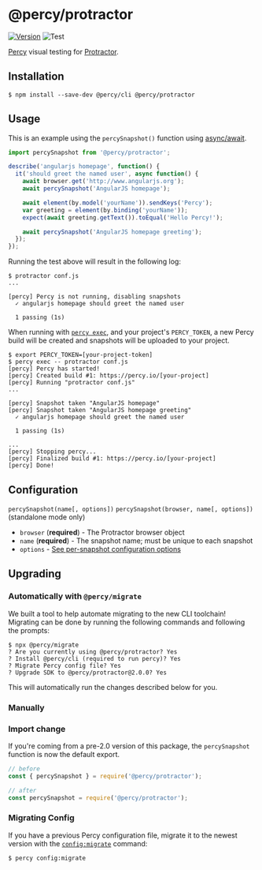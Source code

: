 # @percy/protractor

[![Version](https://img.shields.io/npm/v/@percy/protractor.svg)](https://www.npmjs.com/package/@percy/protractor)
![Test](https://github.com/percy/percy-protractor/workflows/Test/badge.svg)

[Percy](https://percy.io) visual testing for [Protractor](https://www.protractortest.org/).

## Installation

```sh-session
$ npm install --save-dev @percy/cli @percy/protractor
```
## Usage

This is an example using the `percySnapshot()` function using
[async/await](https://www.protractortest.org/#/async-await).

```javascript
import percySnapshot from '@percy/protractor';

describe('angularjs homepage', function() {
  it('should greet the named user', async function() {
    await browser.get('http://www.angularjs.org');
    await percySnapshot('AngularJS homepage');

    await element(by.model('yourName')).sendKeys('Percy');
    var greeting = element(by.binding('yourName'));
    expect(await greeting.getText()).toEqual('Hello Percy!');

    await percySnapshot('AngularJS homepage greeting');
  });
});
```

Running the test above will result in the following log:

```sh-session
$ protractor conf.js
...

[percy] Percy is not running, disabling snapshots
  ✓ angularjs homepage should greet the named user

  1 passing (1s)
```

When running with [`percy
exec`](https://github.com/percy/cli/tree/master/packages/cli-exec#percy-exec), and your project's
`PERCY_TOKEN`, a new Percy build will be created and snapshots will be uploaded to your project.

```sh-session
$ export PERCY_TOKEN=[your-project-token]
$ percy exec -- protractor conf.js
[percy] Percy has started!
[percy] Created build #1: https://percy.io/[your-project]
[percy] Running "protractor conf.js"
...

[percy] Snapshot taken "AngularJS homepage"
[percy] Snapshot taken "AngularJS homepage greeting"
  ✓ angularjs homepage should greet the named user

  1 passing (1s)

...
[percy] Stopping percy...
[percy] Finalized build #1: https://percy.io/[your-project]
[percy] Done!
```

## Configuration

`percySnapshot(name[, options])`
`percySnapshot(browser, name[, options])` (standalone mode only)

- `browser` (**required**) - The Protractor browser object
- `name` (**required**) - The snapshot name; must be unique to each snapshot
- `options` - [See per-snapshot configuration options](https://docs.percy.io/docs/cli-configuration#per-snapshot-configuration)

## Upgrading

### Automatically with `@percy/migrate`

We built a tool to help automate migrating to the new CLI toolchain! Migrating
can be done by running the following commands and following the prompts:

``` shell
$ npx @percy/migrate
? Are you currently using @percy/protractor? Yes
? Install @percy/cli (required to run percy)? Yes
? Migrate Percy config file? Yes
? Upgrade SDK to @percy/protractor@2.0.0? Yes
```

This will automatically run the changes described below for you.

### Manually

### Import change

If you're coming from a pre-2.0 version of this package, the `percySnapshot` function is now the default
export.

```javascript
// before
const { percySnapshot } = require('@percy/protractor');

// after
const percySnapshot = require('@percy/protractor');
```

### Migrating Config

If you have a previous Percy configuration file, migrate it to the newest version with the
[`config:migrate`](https://github.com/percy/cli/tree/master/packages/cli-config#percy-configmigrate-filepath-output) command:

```sh-session
$ percy config:migrate
```
